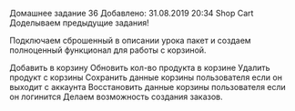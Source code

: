 Домашнее задание 36
Добавлено: 31.08.2019 20:34
Shop Cart
Доделываем предыдущие задания!

Подключаем сброшенный в описании урока пакет и создаем
 полноценный функционал для работы с корзиной.

Добавить в корзину
Обновить кол-во продукта в корзине
Удалить продукт с корзины
Сохранить данные корзины пользователя если он выходит с аккаунта
Восстановить данные корзины пользователя если он логинится
Делаем возможность создания заказов.

